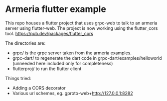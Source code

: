 # Armeria flutter example

This repo houses a flutter project that uses grpc-web to talk to an armeria server using flutter-web. The project is now working using the flutter_cors tool. https://pub.dev/packages/flutter_cors

The directories are:

- grpc/ is the grpc server taken from the armeria examples.
- grpc-dart/ to regenerate the dart code in grpc-dart/examples/helloworld (unneeded here included only for completeness)
- flutterproj/ to run the flutter client

Things tried:
 - Adding a CORS decorator
 - Various url schemes, eg. gproto-web+http://127.0.0.1:8282


